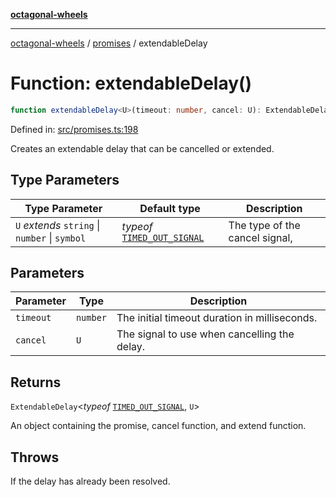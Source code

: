 [**octagonal-wheels**](../../README.md)

***

[octagonal-wheels](../../modules.md) / [promises](../README.md) / extendableDelay

# Function: extendableDelay()

```ts
function extendableDelay<U>(timeout: number, cancel: U): ExtendableDelay<typeof TIMED_OUT_SIGNAL, U>;
```

Defined in: [src/promises.ts:198](https://github.com/vrtmrz/octagonal-wheels/blob/main/src/promises.ts#L198)

Creates an extendable delay that can be cancelled or extended.

## Type Parameters

| Type Parameter | Default type | Description |
| ------ | ------ | ------ |
| `U` *extends* `string` \| `number` \| `symbol` | *typeof* [`TIMED_OUT_SIGNAL`](../TIMED_OUT_SIGNAL-1/README.md) | The type of the cancel signal, |

## Parameters

| Parameter | Type | Description |
| ------ | ------ | ------ |
| `timeout` | `number` | The initial timeout duration in milliseconds. |
| `cancel` | `U` | The signal to use when cancelling the delay. |

## Returns

`ExtendableDelay`\<*typeof* [`TIMED_OUT_SIGNAL`](../TIMED_OUT_SIGNAL-1/README.md), `U`\>

An object containing the promise, cancel function, and extend function.

## Throws

If the delay has already been resolved.
